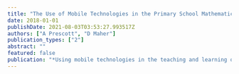 ```yaml
---
title: "The Use of Mobile Technologies in the Primary School Mathematics Classroom—Developing ‘Create-Alouds’"
date: 2018-01-01
publishDate: 2021-08-03T03:53:27.993517Z
authors: ["A Prescott", "D Maher"]
publication_types: ["2"]
abstract: ""
featured: false
publication: "*Using mobile technologies in the teaching and learning of mathematics*"
---
```


